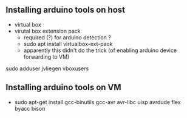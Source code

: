 
## Installing arduino tools on host
* virtual box
* virutal box extension pack
  * required (?) for arduino detection ?
  * sudo apt install virtualbox-ext-pack
  * apparently this didn't do the trick (of enabling arduino device forwarding to VM)

sudo adduser jvliegen vboxusers


## Installing arduino tools on VM


* sudo apt-get install gcc-binutils gcc-avr avr-libc uisp avrdude flex byacc bison
